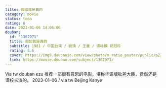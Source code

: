 ```yaml
---
title: 假如我是真的
category: movie
status: todo
rating: 0
date: 2023-01-06 14:06:06
douban:
  id: "1307971"
  title: 假如我是真的
  subtitle: 1981 / 中国台湾 / 剧情 / 王童 / 谭咏麟 胡冠珍
  rating: 8.6
  cover: https://img9.doubanio.com/view/photo/m_ratio_poster/public/p2221426906.jpg
  link: https://movie.douban.com/subject/1307971/
---
```


Via tw douban ezu 推荐一部很有意思的电影，堪称华语版钦差大臣，竟然还是谭校长演的。 2023-01–06 / via tw Beijing Kanye 